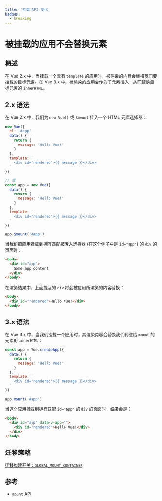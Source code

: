 ```yaml
---
title: '挂载 API 变化'
badges:
  - breaking
---
```


# 被挂载的应用不会替换元素 <MigrationBadges :badges="$frontmatter.badges" />

## 概述

在 Vue 2.x 中，当挂载一个具有 `template` 的应用时，被渲染的内容会替换我们要挂载的目标元素。在 Vue 3.x 中，被渲染的应用会作为子元素插入，从而替换目标元素的 `innerHTML`。

## 2.x 语法

在 Vue 2.x 中，我们为 `new Vue()` 或 `$mount` 传入一个 HTML 元素选择器：

```js
new Vue({
  el: '#app',
  data() {
    return {
      message: 'Hello Vue!'
    }
  },
  template: `
    <div id="rendered">{{ message }}</div>
  `
})

// 或
const app = new Vue({
  data() {
    return {
      message: 'Hello Vue!'
    }
  },
  template: `
    <div id="rendered">{{ message }}</div>
  `
})

app.$mount('#app')
```

当我们把应用挂载到拥有匹配被传入选择器 (在这个例子中是 `id="app"`) 的 `div` 的页面时：

```html
<body>
  <div id="app">
    Some app content
  </div>
</body>
```

在渲染结果中，上面提及的 `div` 将会被应用所渲染的内容替换：

```html
<body>
  <div id="rendered">Hello Vue!</div>
</body>
```

## 3.x 语法

在 Vue 3.x 中，当我们挂载一个应用时，其渲染内容会替换我们传递给 `mount` 的元素的 `innerHTML`：

```js
const app = Vue.createApp({
  data() {
    return {
      message: 'Hello Vue!'
    }
  },
  template: `
    <div id="rendered">{{ message }}</div>
  `
})

app.mount('#app')
```

当这个应用挂载到拥有匹配 `id="app"` 的 `div` 的页面时，结果会是：

```html
<body>
  <div id="app" data-v-app="">
    <div id="rendered">Hello Vue!</div>
  </div>
</body>
```

## 迁移策略

[迁移构建开关：`GLOBAL_MOUNT_CONTAINER`](/zh/migration-build.html#兼容性配置)

## 参考

- [`mount` API](https://cn.vuejs.org/api/application.html#app-mount)
